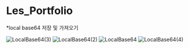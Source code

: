 # Les_Portfolio

*local base64 저장 및 가져오기

![LocalBase64(3)](https://github.com/user-attachments/assets/817b5fe6-762b-495f-a1e7-8ccb238ab5dd)
![LocalBase64(2)](https://github.com/user-attachments/assets/d463babc-b31d-4872-9574-0354068958ae)
![LocalBase64](https://github.com/user-attachments/assets/d89bbe66-8741-42aa-8077-2aeebd43df49)
![LocalBase64(4)](https://github.com/user-attachments/assets/5f0bcc04-ef06-4c0e-a40c-7aaf99ba142a)

